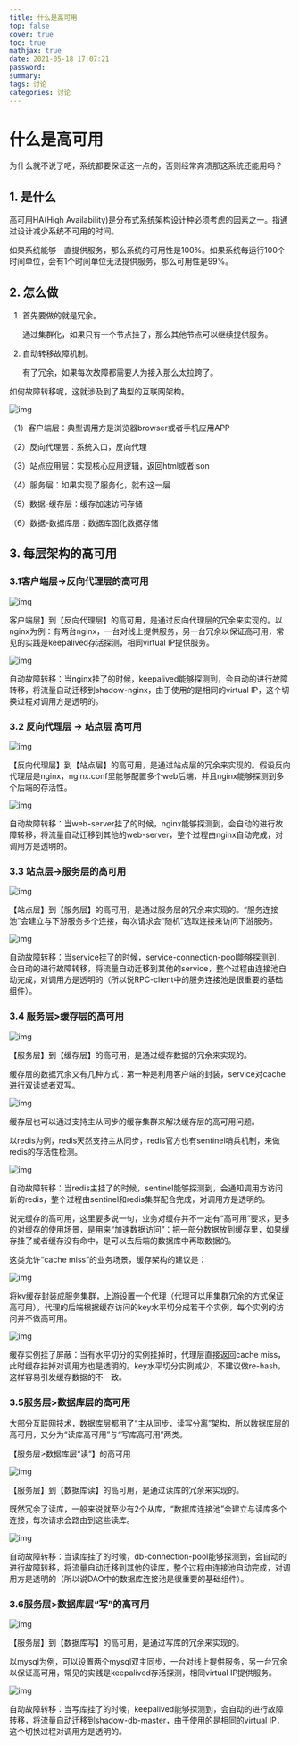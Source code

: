 ```yaml
---
title: 什么是高可用
top: false
cover: true
toc: true
mathjax: true
date: 2021-05-18 17:07:21
password:
summary:
tags: 讨论
categories: 讨论
---
```


# 什么是高可用

为什么就不说了吧，系统都要保证这一点的，否则经常奔溃那这系统还能用吗？

## 1. 是什么

高可用HA(High Availability)是分布式系统架构设计种必须考虑的因素之一。指通过设计减少系统不可用的时间。

如果系统能够一直提供服务，那么系统的可用性是100%。如果系统每运行100个时间单位，会有1个时间单位无法提供服务，那么可用性是99%。

## 2. 怎么做

1. 首先要做的就是冗余。

   通过集群化，如果只有一个节点挂了，那么其他节点可以继续提供服务。

2. 自动转移故障机制。

   有了冗余，如果每次故障都需要人为接入那么太拉跨了。

如何故障转移呢，这就涉及到了典型的互联网架构。

![img](什么是高可用/v2-b263bfcbf32c4bc0f1326b4faad7afef_720w.jpg)

（1）客户端层：典型调用方是浏览器browser或者手机应用APP

（2）反向代理层：系统入口，反向代理

（3）站点应用层：实现核心应用逻辑，返回html或者json

（4）服务层：如果实现了服务化，就有这一层

（5）数据-缓存层：缓存加速访问存储

（6）数据-数据库层：数据库固化数据存储

## 3. 每层架构的高可用

### 3.1客户端层->反向代理层的高可用

![img](什么是高可用/v2-59ea4193669f2bbd9b1ad7593f069e44_720w.jpg)

客户端层】到【反向代理层】的高可用，是通过反向代理层的冗余来实现的。以nginx为例：有两台nginx，一台对线上提供服务，另一台冗余以保证高可用，常见的实践是keepalived存活探测，相同virtual IP提供服务。

![img](什么是高可用/v2-3c99711c68fcc7c1b504768e0e64fa3d_720w.jpg)

自动故障转移：当nginx挂了的时候，keepalived能够探测到，会自动的进行故障转移，将流量自动迁移到shadow-nginx，由于使用的是相同的virtual IP，这个切换过程对调用方是透明的。

### 3.2 反向代理层 -> 站点层 高可用

![img](什么是高可用/v2-1951d6ea670a6f879b06f62fa0d3223a_720w.jpg)

【反向代理层】到【站点层】的高可用，是通过站点层的冗余来实现的。假设反向代理层是nginx，nginx.conf里能够配置多个web后端，并且nginx能够探测到多个后端的存活性。

![img](什么是高可用/v2-7fd0f7076902f4534a6debddf2c999d8_720w.jpg)

自动故障转移：当web-server挂了的时候，nginx能够探测到，会自动的进行故障转移，将流量自动迁移到其他的web-server，整个过程由nginx自动完成，对调用方是透明的。

### 3.3 站点层->服务层的高可用

![img](https://pic2.zhimg.com/80/v2-470b831cc42aa39eda3c98c0078abfb9_720w.jpg)

【站点层】到【服务层】的高可用，是通过服务层的冗余来实现的。“服务连接池”会建立与下游服务多个连接，每次请求会“随机”选取连接来访问下游服务。

![img](https://pic1.zhimg.com/80/v2-62818fa9f676d50dbd4d9be076cba1dc_720w.jpg)

自动故障转移：当service挂了的时候，service-connection-pool能够探测到，会自动的进行故障转移，将流量自动迁移到其他的service，整个过程由连接池自动完成，对调用方是透明的（所以说RPC-client中的服务连接池是很重要的基础组件）。

### 3.4 服务层>缓存层的高可用

![img](什么是高可用/v2-4e031e94cfc8ae0303ac70020e61e4bc_720w.jpg)

【服务层】到【缓存层】的高可用，是通过缓存数据的冗余来实现的。

缓存层的数据冗余又有几种方式：第一种是利用客户端的封装，service对cache进行双读或者双写。

![img](什么是高可用/v2-0fdeb1ee63b7c88ce2e727c0a6faf095_720w.jpg)

缓存层也可以通过支持主从同步的缓存集群来解决缓存层的高可用问题。

以redis为例，redis天然支持主从同步，redis官方也有sentinel哨兵机制，来做redis的存活性检测。

![img](什么是高可用/v2-cabab5281cfc4475bfa4b875953a4652_720w.jpg)

自动故障转移：当redis主挂了的时候，sentinel能够探测到，会通知调用方访问新的redis，整个过程由sentinel和redis集群配合完成，对调用方是透明的。

说完缓存的高可用，这里要多说一句，业务对缓存并不一定有“高可用”要求，更多的对缓存的使用场景，是用来“加速数据访问”：把一部分数据放到缓存里，如果缓存挂了或者缓存没有命中，是可以去后端的数据库中再取数据的。

这类允许“cache miss”的业务场景，缓存架构的建议是：

![img](什么是高可用/v2-e75def903e6669d81cb1dc46c22bf436_720w-1621330184627.jpg)

将kv缓存封装成服务集群，上游设置一个代理（代理可以用集群冗余的方式保证高可用），代理的后端根据缓存访问的key水平切分成若干个实例，每个实例的访问并不做高可用。

![img](什么是高可用/v2-54882e121ce8268eb4ae6525cbfe3b23_720w-1621330182799.jpg)

缓存实例挂了屏蔽：当有水平切分的实例挂掉时，代理层直接返回cache miss，此时缓存挂掉对调用方也是透明的。key水平切分实例减少，不建议做re-hash，这样容易引发缓存数据的不一致。

### 3.5服务层>数据库层的高可用

大部分互联网技术，数据库层都用了“主从同步，读写分离”架构，所以数据库层的高可用，又分为“读库高可用”与“写库高可用”两类。

【服务层>数据库层“读”】的高可用

![img](什么是高可用/v2-02eb450cf9d174e331540e31dd0345c5_720w.jpg)

【服务层】到【数据库读】的高可用，是通过读库的冗余来实现的。

既然冗余了读库，一般来说就至少有2个从库，“数据库连接池”会建立与读库多个连接，每次请求会路由到这些读库。

![img](什么是高可用/v2-4225d557e4561607ad7e503903ac0222_720w.jpg)

自动故障转移：当读库挂了的时候，db-connection-pool能够探测到，会自动的进行故障转移，将流量自动迁移到其他的读库，整个过程由连接池自动完成，对调用方是透明的（所以说DAO中的数据库连接池是很重要的基础组件）。

### 3.6服务层>数据库层“写”的高可用

![img](什么是高可用/v2-246454fcc1f8819b67469b63485c2798_720w.jpg)

【服务层】到【数据库写】的高可用，是通过写库的冗余来实现的。

以mysql为例，可以设置两个mysql双主同步，一台对线上提供服务，另一台冗余以保证高可用，常见的实践是keepalived存活探测，相同virtual IP提供服务。

![img](什么是高可用/v2-ed96e26ab8c04b3fe16b61aa36c0f4bb_720w.jpg)

自动故障转移：当写库挂了的时候，keepalived能够探测到，会自动的进行故障转移，将流量自动迁移到shadow-db-master，由于使用的是相同的virtual IP，这个切换过程对调用方是透明的。

